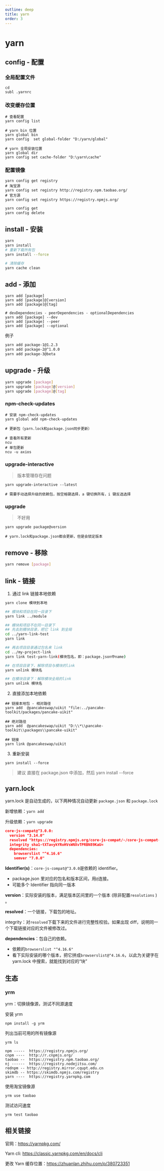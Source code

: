 ```yaml
---
outline: deep
title: yarn
order: 3
---
```


# yarn

## config - 配置

### 全局配置文件

```shell
cd
subl .yarnrc
```

### 改变缓存位置

```shell
# 查看配置
yarn config list

# yarn bin 位置
yarn global bin
yarn config  set global-folder "D:/yarn/global"

# yarn 全局安装位置
yarn global dir
yarn config set cache-folder "D:\yarn\cache"
```

### 配置镜像

```shell
yarn config get registry
# 淘宝源
yarn config set registry http://registry.npm.taobao.org/
# 官方源
yarn config set registry https://registry.npmjs.org/
```

```bash
yarn config get
yarn config delete
```

## install - 安装

```bash
yarn
yarn install
# 重新下载所有包
yarn install --force
```

```bash
# 清除缓存
yarn cache clean
```

## add - 添加

```shell
yarn add [package]
yarn add [package]@[version]
yarn add [package]@[tag]

# devDependencies - peerDependencies - optionalDependencies
yarn add [package] --dev
yarn add [package] --peer
yarn add [package] --optional
```

例子

```bash
yarn add package-1@1.2.3
yarn add package-2@^1.0.0
yarn add package-3@beta
```

## upgrade - 升级

```bash
yarn upgrade [package]
yarn upgrade [package]@[version]
yarn upgrade [package]@[tag]
```

### npm-check-updates

```shell
# 安装 npm-check-updates
yarn global add npm-check-updates

# 更新包（yarn.lock和package.json同步更新）

# 查看所有更新
ncu
# 单包更新
ncu -u axios
```

### upgrade-interactive

> 版本管理存在问题

```shell
yarn upgrade-interactive --latest

# 需要手动选择升级的依赖包，按空格键选择，a 键切换所有，i 键反选选择
```

### upgrade

> 不好用

```shell
yarn upgrade package@version

# yarn.lock和package.json都会更新，但是会锁定版本
```

## remove - 移除

```bash
yarn remove [package]
```

## link - 链接

1. 通过 link 链接本地依赖

```bash
yarn clone 模块到本地

## 模块和项目在同一目录下
yarn link ../module

## 模块和项目不在同一目录下
## 先去到模块目录，把它 link 到全局
cd ../yarn-link-test
yarn link

## 再去项目目录通过包名来 link
cd ../my-project-link
yarn link test-yarn-link(模块包名，即：package.json中name)

## 在项目目录下，解除项目与模块的link
yarn unlink 模块名

## 在模块目录下：解除模块全局的link
yarn unlink 模块名
```

2. 直接添加本地依赖

```shell
## 链接本地包 - 相对路径
yarn add  @pancakeswap/uikit "file:../pancake-toolkit/packages/pancake-uikit"

## 绝对路径
yarn add  @pancakeswap/uikit "D:\\*\\pancake-toolkit\\packages\\pancake-uikit"

## 链接
yarn link @pancakeswap/uikit
```

3. 重新安装

```shell
yarn install --force
```

> 建议 直接在 package.json 中添加，然后 yarn install --force

## yarn.lock

yarn.lock 是自动生成的，以下两种情况自动更新 `package.json` 和 `package.lock`

新增依赖：`yarn add`

升级依赖：`yarn upgrade`

```json
core-js-compat@^3.0.0:
  version "3.14.0"
  resolved "https://registry.npmjs.org/core-js-compat/-/core-js-compat-3.14.0.tgz#b574dabf29184681d5b16357bd33d104df3d29a5"
  integrity sha1-tXTavykYRoHVsWNXvTPRBN89KaU=
  dependencies:
    browserslist "^4.16.6"
    semver "7.0.0"
```

**Identifier(s)**：`core-js-compat@^3.0.0`是依赖的 identifier。

- package.json 里对应的包名和版本区间，用`@`连接。
- 可能多个 Identifier 指向同一版本

**version**：实际安装的版本，满足版本区间里的一个版本 (除非配置`resolutions` ) 。

**resolved**：一个链接，下载包的地址。

integrity：对`resolved`下载下来的文件进行完整性校验。如果出现 diff，说明同一个下载链接对应的文件被修改过。

**dependencies**：包自己的依赖。

- 依赖的`browserslist "^4.16.6"`
- 看下实际安装的哪个版本，把它拼成`browserslist@^4.16.6`，以此为关键字在 yarn.lock 中搜索，就能找到对应的“块”

## 生态

### yrm

yrm：切换镜像源，测试不同源速度

安装 yrm

```shell
npm install -g yrm
```

列出当前可用的所有镜像源

```shell
yrm ls
```

```shell
npm -----  https://registry.npmjs.org/
cnpm ----  http://r.cnpmjs.org/
taobao --  https://registry.npm.taobao.org/
nj ------  https://registry.nodejitsu.com/
rednpm -- http://registry.mirror.cqupt.edu.cn
skimdb -- https://skimdb.npmjs.com/registry
yarn ----  https://registry.yarnpkg.com
```

使用淘宝镜像源

```shell
yrm use taobao
```

测试访问速度

```shell
yrm test taobao
```

## 相关链接

官网：https://yarnpkg.com/

Yarn cli: https://classic.yarnpkg.com/en/docs/cli

更改 Yarn 缓存位置：https://zhuanlan.zhihu.com/p/380723351

